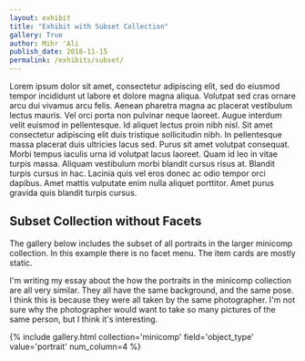 ```yaml
---
layout: exhibit
title: "Exhibit with Subset Collection"
gallery: True
author: Mihr 'Ali
publish_date: 2018-11-15
permalink: /exhibits/subset/
---
```


Lorem ipsum dolor sit amet, consectetur adipiscing elit, sed do eiusmod tempor incididunt ut labore et dolore magna aliqua. Volutpat sed cras ornare arcu dui vivamus arcu felis. Aenean pharetra magna ac placerat vestibulum lectus mauris. Vel orci porta non pulvinar neque laoreet. Augue interdum velit euismod in pellentesque. Id aliquet lectus proin nibh nisl. Sit amet consectetur adipiscing elit duis tristique sollicitudin nibh. In pellentesque massa placerat duis ultricies lacus sed. Purus sit amet volutpat consequat. Morbi tempus iaculis urna id volutpat lacus laoreet. Quam id leo in vitae turpis massa. Aliquam vestibulum morbi blandit cursus risus at. Blandit turpis cursus in hac. Lacinia quis vel eros donec ac odio tempor orci dapibus. Amet mattis vulputate enim nulla aliquet porttitor. Amet purus gravida quis blandit turpis cursus.

## Subset Collection without Facets

The gallery below includes the subset of all portraits in the larger minicomp collection. In this example there is no facet menu. The item cards are mostly static.

I'm writing my essay about the how the portraits in the minicomp collection are all very similar. They all have the same background, and the same pose. I think this is because they were all taken by the same photographer. I'm not sure why the photographer would want to take so many pictures of the same person, but I think it's interesting.

{% include gallery.html collection='minicomp' field='object_type' value='portrait' num_column=4 %}
